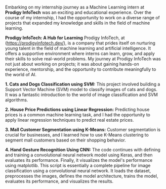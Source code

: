 Embarking on my internship journey as a Machine Learning intern at **Prodigy InfoTech** was an exciting and educational experience. Over the course of my internship, I had the opportunity to work on a diverse range of projects that expanded my knowledge and skills in the field of machine learning.

**Prodigy InfoTech: A Hub for Learning**
Prodigy InfoTech, at (https://prodigyinfotech.dev/), is a company that prides itself on nurturing young talent in the field of machine learning and artificial intelligence. It offers a supportive environment where interns can learn, grow, and apply their skills to solve real-world problems. My journey at Prodigy InfoTech was not just about working on projects; it was about gaining hands-on experience, mentorship, and the opportunity to contribute meaningfully to the world of AI.

**1. Cats and Dogs Classification using SVM:**
This project involved building a Support Vector Machine (SVM) model to classify images of cats and dogs. It was a fantastic introduction to the world of image classification and SVM algorithms.

**2. House Price Predictions using Linear Regression:**
Predicting house prices is a common machine learning task, and I had the opportunity to apply linear regression techniques to predict real estate prices.

**3. Mall Customer Segmentation using K-Means:**
Customer segmentation is crucial for businesses, and I learned how to use K-Means clustering to segment mall customers based on their shopping behavior.

**4. Hand Gesture Recognition Using CNN:**
The code continues with defining and training a convolutional neural network model using Keras, and then evaluates its performance. Finally, it visualizes the model's performance using matplotlib.
This script is essentially a complete pipeline for image classification using a convolutional neural network. It loads the dataset, preprocesses the images, defines the model architecture, trains the model, evaluates its performance, and visualizes the results.
